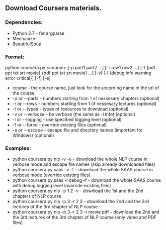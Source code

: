 ## Download Coursera materials.

### Dependencies:
* Python 2.7 - for argparse
* Mechanize
* BeautifulSoup

### Format:
python coursera.py &lt;course&gt; [-p part1 part2 ...] [-r row1 row2 ...] [-t {pdf ppt txt srt movie} {pdf ppt txt srt movie} ...] [-v] [-l {debug info warning error critical}] [-f] [-e]

* course - the course name, just look for the according name in the url of the course
* -p or --parts - numbers starting from 1 of nessesary chapters (optional)
* -r or --rows - numbers starting from 1 of nessesary lectures (optional)
* -t or --types - types of resources to download (optional)
* -v or --verbose - be verbose (the same as -l info) (optional)
* -l or --logging - use specified logging level (optional)
* -f or --force - override existing files (optional)
* -e or --escape - escape file and directory names (important for Windows) (optional)

### Examples:
* python coursera.py nlp -v -e - download the whole NLP course in verbose mode and escape file names (skip already downloaded files)
* python coursera.py saas -v -f - download the whole SAAS course in verbose mode (override existing files)
* python coursera.py saas -l debug -f - download the whole SAAS course with debug logging level (override existing files)
* python coursera.py nlp -p 1 2 -v - download the 1st and the 2nd chapters of NLP course
* python coursera.py nlp -p 3  -r 2 3 - download the 2nd and the 3rd lectures of the 3rd chapter of NLP course
* python coursera.py nlp -p 3  -r 2 3 -t movie pdf - download the 2nd and the 3rd lectures of the 3rd chapter of NLP course (only video and PDF files)
